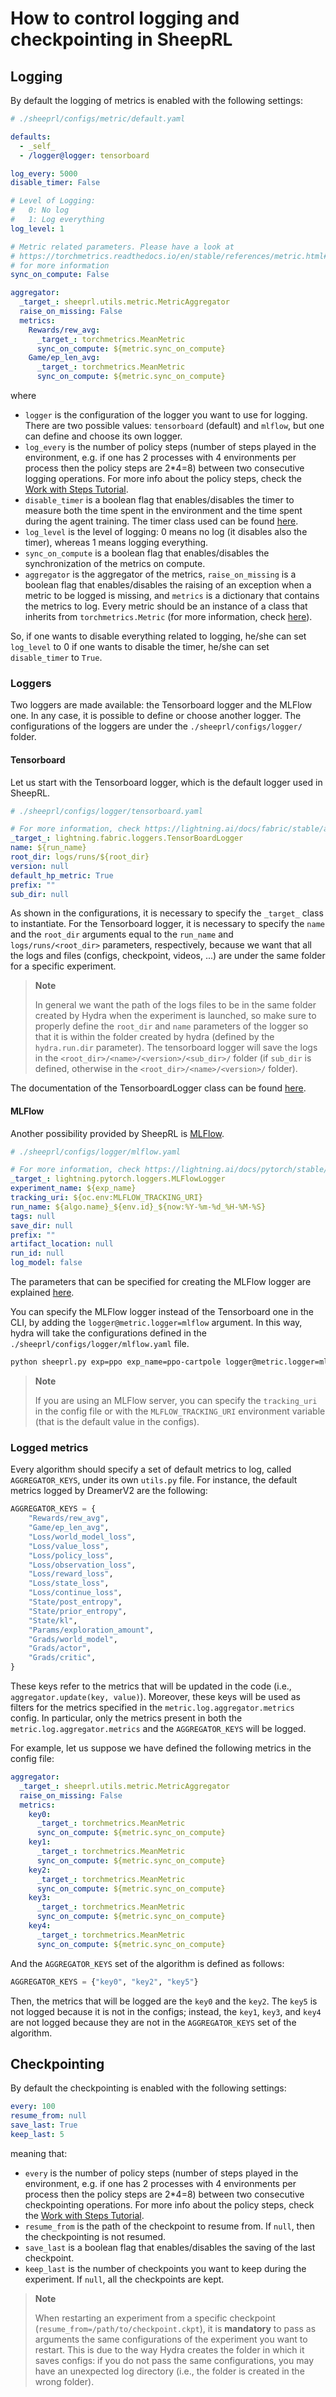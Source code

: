 # How to control logging and checkpointing in SheepRL

## Logging

By default the logging of metrics is enabled with the following settings:

```yaml
# ./sheeprl/configs/metric/default.yaml

defaults:
  - _self_
  - /logger@logger: tensorboard

log_every: 5000
disable_timer: False

# Level of Logging:
#   0: No log
#   1: Log everything
log_level: 1

# Metric related parameters. Please have a look at
# https://torchmetrics.readthedocs.io/en/stable/references/metric.html#torchmetrics.Metric
# for more information
sync_on_compute: False

aggregator:
  _target_: sheeprl.utils.metric.MetricAggregator
  raise_on_missing: False
  metrics:
    Rewards/rew_avg: 
      _target_: torchmetrics.MeanMetric
      sync_on_compute: ${metric.sync_on_compute}
    Game/ep_len_avg: 
      _target_: torchmetrics.MeanMetric
      sync_on_compute: ${metric.sync_on_compute}
```
where 

* `logger` is the configuration of the logger you want to use for logging. There are two possible values: `tensorboard` (default) and `mlflow`, but one can define and choose its own logger.
* `log_every` is the number of policy steps (number of steps played in the environment, e.g. if one has 2 processes with 4 environments per process then the policy steps are 2*4=8) between two consecutive logging operations. For more info about the policy steps, check the [Work with Steps Tutorial](./work_with_steps.md).
* `disable_timer` is a boolean flag that enables/disables the timer to measure both the time spent in the environment and the time spent during the agent training. The timer class used can be found [here](../sheeprl/utils/timer.py).
* `log_level` is the level of logging: $0$ means no log (it disables also the timer), whereas $1$ means logging everything.
* `sync_on_compute` is a boolean flag that enables/disables the synchronization of the metrics on compute.
* `aggregator` is the aggregator of the metrics, `raise_on_missing` is a boolean flag that enables/disables the raising of an exception when a metric to be logged is missing, and `metrics` is a dictionary that contains the metrics to log. Every metric should be an instance of a class that inherits from `torchmetrics.Metric` (for more information, check [here](https://torchmetrics.readthedocs.io/en/stable/references/metric.html#torchmetrics.Metric)).

So, if one wants to disable everything related to logging, he/she can set `log_level` to $0$ if one wants to disable the timer, he/she can set `disable_timer` to `True`.

### Loggers
Two loggers are made available: the Tensorboard logger and the MLFlow one. In any case, it is possible to define or choose another logger.
The configurations of the loggers are under the `./sheeprl/configs/logger/` folder.

#### Tensorboard
Let us start with the Tensorboard logger, which is the default logger used in SheepRL.

```yaml
# ./sheeprl/configs/logger/tensorboard.yaml

# For more information, check https://lightning.ai/docs/fabric/stable/api/generated/lightning.fabric.loggers.TensorBoardLogger.html
_target_: lightning.fabric.loggers.TensorBoardLogger
name: ${run_name}
root_dir: logs/runs/${root_dir}
version: null
default_hp_metric: True
prefix: ""
sub_dir: null
```
As shown in the configurations, it is necessary to specify the `_target_` class to instantiate. For the Tensorboard logger, it is necessary to specify the `name` and the `root_dir` arguments equal to the `run_name` and `logs/runs/<root_dir>` parameters, respectively, because we want that all the logs and files (configs, checkpoint, videos, ...) are under the same folder for a specific experiment.

> **Note**
>
> In general we want the path of the logs files to be in the same folder created by Hydra when the experiment is launched, so make sure to properly define the `root_dir` and `name` parameters of the logger so that it is within the folder created by hydra (defined by the `hydra.run.dir` parameter). The tensorboard logger will save the logs in the `<root_dir>/<name>/<version>/<sub_dir>/` folder (if `sub_dir` is defined, otherwise in the `<root_dir>/<name>/<version>/` folder).

The documentation of the TensorboardLogger class can be found [here](https://lightning.ai/docs/fabric/stable/api/generated/lightning.fabric.loggers.TensorBoardLogger.html).

#### MLFlow
Another possibility provided by SheepRL is [MLFlow](https://mlflow.org/docs/2.8.0/index.html).

```yaml
# ./sheeprl/configs/logger/mlflow.yaml

# For more information, check https://lightning.ai/docs/pytorch/stable/api/lightning.pytorch.loggers.mlflow.html#lightning.pytorch.loggers.mlflow.MLFlowLogger
_target_: lightning.pytorch.loggers.MLFlowLogger
experiment_name: ${exp_name}
tracking_uri: ${oc.env:MLFLOW_TRACKING_URI}
run_name: ${algo.name}_${env.id}_${now:%Y-%m-%d_%H-%M-%S}
tags: null
save_dir: null
prefix: ""
artifact_location: null
run_id: null
log_model: false
```

The parameters that can be specified for creating the MLFlow logger are explained [here](https://lightning.ai/docs/pytorch/stable/api/lightning.pytorch.loggers.mlflow.html#lightning.pytorch.loggers.mlflow.MLFlowLogger).

You can specify the MLFlow logger instead of the Tensorboard one in the CLI, by adding the `logger@metric.logger=mlflow` argument. In this way, hydra will take the configurations defined in the `./sheeprl/configs/logger/mlflow.yaml` file.

```bash
python sheeprl.py exp=ppo exp_name=ppo-cartpole logger@metric.logger=mlflow
```

> **Note**
>
> If you are using an MLFlow server, you can specify the `tracking_uri` in the config file or with the `MLFLOW_TRACKING_URI` environment variable (that is the default value in the configs).

### Logged metrics

Every algorithm should specify a set of default metrics to log, called `AGGREGATOR_KEYS`, under its own `utils.py` file. For instance, the default metrics logged by DreamerV2 are the following:

```python
AGGREGATOR_KEYS = {
    "Rewards/rew_avg",
    "Game/ep_len_avg",
    "Loss/world_model_loss",
    "Loss/value_loss",
    "Loss/policy_loss",
    "Loss/observation_loss",
    "Loss/reward_loss",
    "Loss/state_loss",
    "Loss/continue_loss",
    "State/post_entropy",
    "State/prior_entropy",
    "State/kl",
    "Params/exploration_amount",
    "Grads/world_model",
    "Grads/actor",
    "Grads/critic",
}
```

These keys refer to the metrics that will be updated in the code (i.e., `aggregator.update(key, value)`). Moreover, these keys will be used as filters for the metrics specified in the `metric.log.aggregator.metrics` config. In particular, only the metrics present in both the `metric.log.aggregator.metrics` and the `AGGREGATOR_KEYS` will be logged.

For example, let us suppose we have defined the following metrics in the config file:
```yaml
aggregator:
  _target_: sheeprl.utils.metric.MetricAggregator
  raise_on_missing: False
  metrics:
    key0:
      _target_: torchmetrics.MeanMetric
      sync_on_compute: ${metric.sync_on_compute}
    key1:
      _target_: torchmetrics.MeanMetric
      sync_on_compute: ${metric.sync_on_compute}
    key2:
      _target_: torchmetrics.MeanMetric
      sync_on_compute: ${metric.sync_on_compute}
    key3:
      _target_: torchmetrics.MeanMetric
      sync_on_compute: ${metric.sync_on_compute}
    key4:
      _target_: torchmetrics.MeanMetric
      sync_on_compute: ${metric.sync_on_compute}
```

And the `AGGREGATOR_KEYS` set of the algorithm is defined as follows:
```python
AGGREGATOR_KEYS = {"key0", "key2", "key5"}
```

Then, the metrics that will be logged are the `key0` and the `key2`. The `key5` is not logged because it is not in the configs; instead, the `key1`, `key3`, and `key4` are not logged because they are not in the `AGGREGATOR_KEYS` set of the algorithm.

## Checkpointing

By default the checkpointing is enabled with the following settings:

```yaml
every: 100
resume_from: null
save_last: True
keep_last: 5
```

meaning that:

* `every` is the number of policy steps (number of steps played in the environment, e.g. if one has 2 processes with 4 environments per process then the policy steps are 2*4=8) between two consecutive checkpointing operations. For more info about the policy steps, check the [Work with Steps Tutorial](./work_with_steps.md).
* `resume_from` is the path of the checkpoint to resume from. If `null`, then the checkpointing is not resumed.
* `save_last` is a boolean flag that enables/disables the saving of the last checkpoint.
* `keep_last` is the number of checkpoints you want to keep during the experiment. If `null`, all the checkpoints are kept.

> **Note**
>
> When restarting an experiment from a specific checkpoint (`resume_from=/path/to/checkpoint.ckpt`), it is **mandatory** to pass as arguments the same configurations of the experiment you want to restart. This is due to the way Hydra creates the folder in which it saves configs: if you do not pass the same configurations, you may have an unexpected log directory (i.e., the folder is created in the wrong folder).